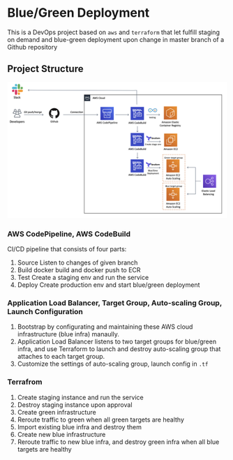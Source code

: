 # Blue/Green Deployment

This is a DevOps project based on `aws` and `terraform` that let fulfill staging on demand and blue-green deployment upon change in master branch of a Github repository

## Project Structure

![](https://github.com/nathanjonjon/aws-terraform-blue-green/blob/main/architecture.png)

### AWS CodePipeline, AWS CodeBuild 
CI/CD pipeline that consists of four parts:
1. Source
    Listen to changes of given branch
2. Build
    docker build and docker push to ECR
3. Test
    Create a staging env and run the service
4. Deploy
    Create production env and start blue/green deployment

### Application Load Balancer, Target Group, Auto-scaling Group, Launch Configuration
1. Bootstrap by configurating and maintaining these AWS cloud infrastructure (blue infra) manaully.
2. Application Load Balancer listens to two target groups for blue/green infra, and use Terraform to launch and destroy auto-scaling group that attaches to each target group.
3. Customize the settings of auto-scaling group, launch config in `.tf`

### Terrafrom
1. Create staging instance and run the service
2. Destroy staging instance upon approval
3. Create green infrastructure
4. Reroute traffic to green when all green targets are healthy
5. Import existing blue infra and destroy them
6. Create new blue infrastructure
7. Reroute traffic to new blue infra, and destroy green infra when all blue targets are healthy
